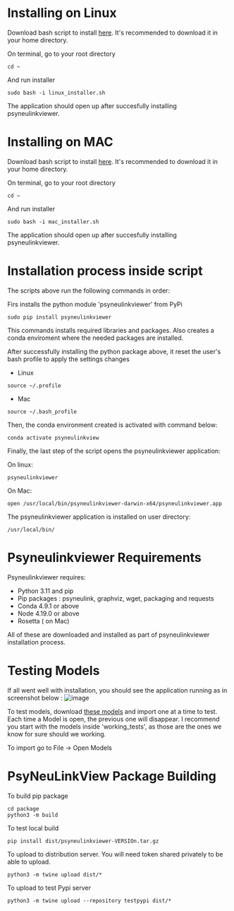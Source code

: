 # Installing on Linux

Download bash script to install [here](https://raw.githubusercontent.com/MetaCell/PsyNeuLinkView/feature/PSYNEU-140/package/linux_installer.sh).
It's recommended to download it in your home directory. 

On terminal, go to your root directory
```
cd ~
```

And run installer 
```
sudo bash -i linux_installer.sh
```

The application should open up after succesfully installing psyneulinkviewer.

# Installing on MAC

Download bash script to install [here](https://raw.githubusercontent.com/MetaCell/PsyNeuLinkView/feature/PSYNEU-140/package/mac_installer.sh).
It's recommended to download it in your home directory. 

On terminal, go to your root directory
```
cd ~
```

And run installer 
```
sudo bash -i mac_installer.sh
```

The application should open up after succesfully installing psyneulinkviewer.


# Installation process inside script

The scripts above run the following commands in order:

Firs installs the python module 'psyneulinkviewer' from PyPi
```
sudo pip install psyneulinkviewer
```
This commands installs required libraries and packages. Also creates a conda enviroment where the needed packages are installed.

After successfully installing the python package above, it reset the user's bash profile to apply the settings changes 
- Linux
```
source ~/.profile  
```

- Mac 
```
source ~/.bash_profile  
```

Then, the conda environment created is activated with command below:
```
conda activate psyneulinkview
```

Finally, the last step of the script opens the psyneulinkviewer application:

On linux:
```
psyneulinkviewer
```

On Mac:
```
open /usr/local/bin/psyneulinkviewer-darwin-x64/psyneulinkviewer.app
```

The psyneulinkviewer application is installed on user directory:
```
/usr/local/bin/
```

# Psyneulinkviewer Requirements

Psyneulinkviewer requires:

- Python 3.11 and pip
- Pip packages : psyneulink, graphviz, wget, packaging and requests
- Conda 4.9.1 or above
- Node 4.19.0 or above
- Rosetta ( on Mac)

All of these are downloaded and installed as part of psyneulinkviewer installation process.

# Testing Models

If all went well with installation, you should see the application running as in screenshot below :
![image](https://github.com/user-attachments/assets/ec84044c-287a-4e39-bdf7-aa27cdc486f9)

To test models, download [these models](https://github.com/MetaCell/PsyNeuLinkView/tree/feature/PSYNEU-140/test_models) and import one at a time to test. Each time a Model is open, the previous one will disappear. I recommend you start with the models inside 'working_tests', as those are the ones we know for sure should we working.

To import go to File -> Open Models 

# PsyNeuLinkView Package Building

To build pip package
```
cd package
python3 -m build
```

To test local build
```
pip install dist/psyneulinkviewer-VERSIOn.tar.gz
```

To upload to distribution server. You will need token shared privately to be able to upload. 
```
python3 -m twine upload dist/*
```

To upload to test Pypi server
```
python3 -m twine upload --repository testpypi dist/*
```
